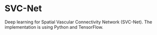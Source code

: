 # SVC-Net
Deep learning for Spatial Vascular Connectivity Network (SVC-Net). The implementation is using Python and TensorFlow.
